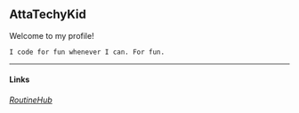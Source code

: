 ## AttaTechyKid
Welcome to my profile!<br>
```
I code for fun whenever I can. For fun.
```
***
#### Links
###### [RoutineHub](https://routinehub.co/user/AttaTechyKid)
